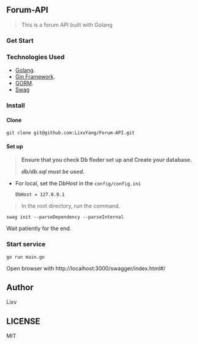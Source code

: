 ## Forum-API
> This is a forum API built with Golang

### Get Start


### Technologies Used

- [Golang](https://golang.org).
- [Gin Framework](https://github.com/gin-gonic/gin).
- [GORM](http://gorm.io).
- [Swag](https://github.com/swaggo/swag)

### Install
#### Clone
```
git clone git@github.com:LixvYang/Forum-API.git
```
#### Set up
> **Ensure that you check Db floder set up and Create your database.**
> 
> _**db/db.sql must be used.**_

- For local, set the _DbHost_ in the `config/config.ini`
  ```
  DbHost = 127.0.0.1
  ```

> In the root directory, run the command.
```
swag init --parseDependency --parseInternal
```
Wait patiently for the end.

### Start service
```
go run main.go
```

Open browser with http://localhost:3000/swagger/index.html#/

## Author
Lixv

## LICENSE
MIT


